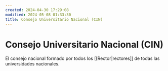 ```yaml
---
created: 2024-04-30 17:29:08
modified: 2024-05-08 01:33:30
title: Consejo Universitario Nacional (CIN)
---
```


# Consejo Universitario Nacional (CIN)

El consejo nacional formado por todos los [[Rector|rectores]] de todas las universidades nacionales.
